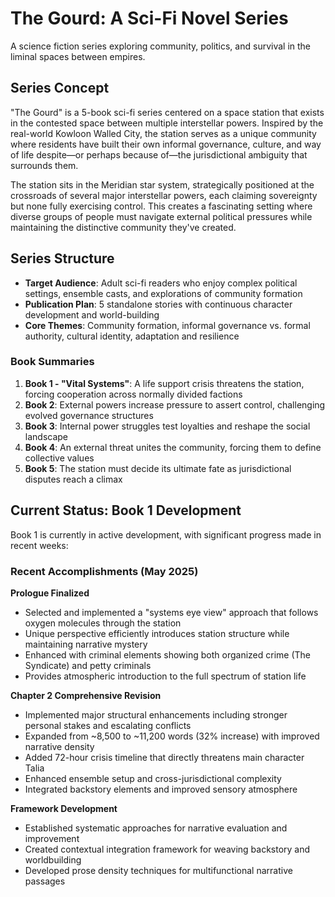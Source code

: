 # The Gourd: A Sci-Fi Novel Series

A science fiction series exploring community, politics, and survival in the liminal spaces between empires.

## Series Concept

"The Gourd" is a 5-book sci-fi series centered on a space station that exists in the contested space between multiple interstellar powers. Inspired by the real-world Kowloon Walled City, the station serves as a unique community where residents have built their own informal governance, culture, and way of life despite—or perhaps because of—the jurisdictional ambiguity that surrounds them.

The station sits in the Meridian star system, strategically positioned at the crossroads of several major interstellar powers, each claiming sovereignty but none fully exercising control. This creates a fascinating setting where diverse groups of people must navigate external political pressures while maintaining the distinctive community they've created.

## Series Structure

- **Target Audience**: Adult sci-fi readers who enjoy complex political settings, ensemble casts, and explorations of community formation
- **Publication Plan**: 5 standalone stories with continuous character development and world-building
- **Core Themes**: Community formation, informal governance vs. formal authority, cultural identity, adaptation and resilience

### Book Summaries
1. **Book 1 - "Vital Systems"**: A life support crisis threatens the station, forcing cooperation across normally divided factions
2. **Book 2**: External powers increase pressure to assert control, challenging evolved governance structures
3. **Book 3**: Internal power struggles test loyalties and reshape the social landscape
4. **Book 4**: An external threat unites the community, forcing them to define collective values
5. **Book 5**: The station must decide its ultimate fate as jurisdictional disputes reach a climax

## Current Status: Book 1 Development

Book 1 is currently in active development, with significant progress made in recent weeks:

### Recent Accomplishments (May 2025)

**Prologue Finalized**
- Selected and implemented a "systems eye view" approach that follows oxygen molecules through the station
- Unique perspective efficiently introduces station structure while maintaining narrative mystery
- Enhanced with criminal elements showing both organized crime (The Syndicate) and petty criminals
- Provides atmospheric introduction to the full spectrum of station life

**Chapter 2 Comprehensive Revision**
- Implemented major structural enhancements including stronger personal stakes and escalating conflicts
- Expanded from ~8,500 to ~11,200 words (32% increase) with improved narrative density
- Added 72-hour crisis timeline that directly threatens main character Talia
- Enhanced ensemble setup and cross-jurisdictional complexity
- Integrated backstory elements and improved sensory atmosphere

**Framework Development**
- Established systematic approaches for narrative evaluation and improvement
- Created contextual integration framework for weaving backstory and worldbuilding
- Developed prose density techniques for multifunctional narrative passages
